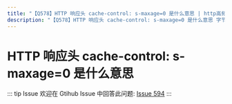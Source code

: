 ```yaml
---
title: "【Q578】HTTP 响应头 cache-control: s-maxage=0 是什么意思 | http高频面试题"
description: "【Q578】HTTP 响应头 cache-control: s-maxage=0 是什么意思 字节跳动面试题、阿里腾讯面试题、美团小米面试题。"
---
```


# HTTP 响应头 cache-control: s-maxage=0 是什么意思

::: tip Issue
欢迎在 Gtihub Issue 中回答此问题: [Issue 594](https://github.com/shfshanyue/Daily-Question/issues/594)
:::
